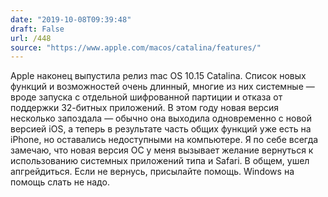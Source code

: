 ```yaml
---
date: "2019-10-08T09:39:48"
draft: False
url: /448
source: "https://www.apple.com/macos/catalina/features/"
---
```


Apple наконец выпустила релиз mac OS 10.15 Catalina. Список новых функций и возможностей очень длинный, многие из них системные — вроде запуска с отдельной шифрованной партиции и отказа от поддержки 32-битных приложений. 
В этом году новая версия несколько запоздала — обычно она выходила одновременно с новой версией iOS, а теперь в результате часть общих функций уже есть на iPhone, но оставались недоступными на компьютере.
Я по себе всегда замечаю, что новая версия ОС у меня вызывает желание вернуться к использованию системных приложений типа  и Safari. 
В общем, ушел апгрейдиться. Если не вернусь, присылайте помощь. 
Windows на помощь слать не надо.
